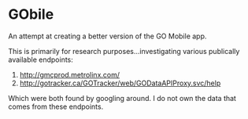 # GObile
An attempt at creating a better version of the GO Mobile app.


This is primarily for research purposes...investigating various publically available endpoints:

1. http://gmcprod.metrolinx.com/
2. http://gotracker.ca/GOTracker/web/GODataAPIProxy.svc/help

Which were both found by googling around.  I do not own the data that comes from these endpoints.
